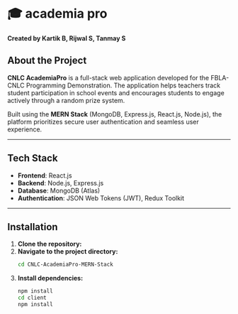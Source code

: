 # 🎓 academia pro 

**Created by Kartik B, Rijwal S, Tanmay S**  

## About the Project  
**CNLC AcademiaPro** is a full-stack web application developed for the FBLA-CNLC Programming Demonstration. The application helps teachers track student participation in school events and encourages students to engage actively through a random prize system.  

Built using the **MERN Stack** (MongoDB, Express.js, React.js, Node.js), the platform prioritizes secure user authentication and seamless user experience.  

---

## Tech Stack  
- **Frontend**: React.js  
- **Backend**: Node.js, Express.js  
- **Database**: MongoDB (Atlas)  
- **Authentication**: JSON Web Tokens (JWT), Redux Toolkit  

---

## Installation  

1. **Clone the repository:**  
2. **Navigate to the project directory:**
   ```bash  
   cd CNLC-AcademiaPro-MERN-Stack
3. **Install dependencies:**
   ```bash
   npm install  
   cd client  
   npm install

